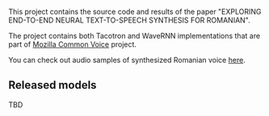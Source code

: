 This project contains the source code and results of the paper "EXPLORING END-TO-END NEURAL TEXT-TO-SPEECH SYNTHESIS FOR ROMANIAN".

The project contains both Tacotron and WaveRNN implementations that are part of [Mozilla Common Voice](https://voice.mozilla.org/en) project.

You can check out audio samples of synthesized Romanian voice [here](https://marzus555.github.io/ro_neural_tts/). 


## Released models
TBD
